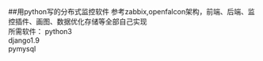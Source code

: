 ##用python写的分布式监控软件 参考zabbix,openfalcon架构，前端、后端、监控插件、画图、数据优化存储等全部自己实现
<br>
所需软件：
python3<br>
django1.9<br>
pymysql<br>

